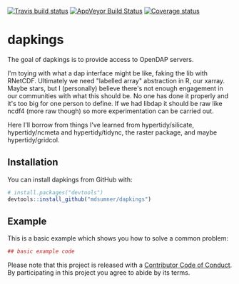
<!-- README.md is generated from README.Rmd. Please edit that file -->
[![Travis build status](https://travis-ci.org/mdsumner/dapkings.svg?branch=master)](https://travis-ci.org/mdsumner/dapkings) [![AppVeyor Build Status](https://ci.appveyor.com/mdsumner/dapkings)](https://ci.appveyor.com/api/projects/status/github//mdsumner/dapkings/?branch=master&svg=true) [![Coverage status](https://codecov.io/gh/mdsumner/dapkings/branch/master/graph/badge.svg)](https://codecov.io/github/mdsumner/dapkings?branch=master)

dapkings
========

The goal of dapkings is to provide access to OpenDAP servers.

I'm toying with what a dap interface might be like, faking the lib with RNetCDF. Ultimately we need "labelled array" abstraction in R, our xarray. Maybe stars, but I (personally) believe there's not enough engagement in our communities with what this should be. No one has done it properly and it's too big for one person to define. If we had libdap it should be raw like ncdf4 (more raw though) so more experimentation can be carried out.

Here I'll borrow from things I've learned from hypertidy/silicate, hypertidy/ncmeta and hypertidy/tidync, the raster package, and maybe hypertidy/gridcol.

Installation
------------

You can install dapkings from GitHub with:

``` r
# install.packages("devtools")
devtools::install_github("mdsumner/dapkings")
```

Example
-------

This is a basic example which shows you how to solve a common problem:

``` r
## basic example code
```

Please note that this project is released with a [Contributor Code of Conduct](CONDUCT.md). By participating in this project you agree to abide by its terms.
